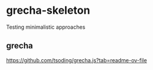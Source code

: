 # grecha-skeleton

Testing minimalistic approaches

## grecha

https://github.com/tsoding/grecha.js?tab=readme-ov-file
